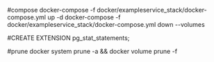 #compose
docker-compose -f docker/exampleservice_stack/docker-compose.yml up -d
docker-compose -f docker/exampleservice_stack/docker-compose.yml down --volumes

#CREATE EXTENSION pg_stat_statements;

#prune
docker system prune -a && docker volume prune -f
